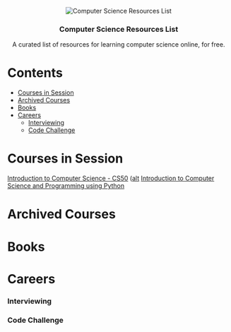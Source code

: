 <span style="display:block;text-align:center">![Computer Science Resources List](https://encrypted-tbn0.gstatic.com/images?q=tbn:ANd9GcQGMnZuvVzPSpONsL5cMTJK_2eqAy9tCvRlsRR5twPo95pCjZp7)</span>

<h3 align="center">Computer Science Resources List</h3>
<p align="center">
  A curated list of resources for learning computer science online, for free.
</p>

# Contents

- [Courses in Session](#courses-in-session)
- [Archived Courses](#archived-courses)
- [Books](#books)
- [Careers](#careers)
  - [Interviewing](#interviewing)
  - [Code Challenge](#code-challenge)

# Courses in Session

[Introduction to Computer Science - CS50](https://www.edx.org/course/introduction-computer-science-harvardx-cs50x#!) ([alt](https://cs50.harvard.edu/)
[Introduction to Computer Science and Programming using Python](https://ocw.mit.edu/courses/electrical-engineering-and-computer-science/6-0001-introduction-to-computer-science-and-programming-in-python-fall-2016/syllabus/)

# Archived Courses

# Books

# Careers

### Interviewing

### Code Challenge
